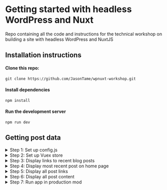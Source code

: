 # Getting started with headless WordPress and Nuxt
Repo containing all the code and instructions for the technical workshop on building a site with headless WordPress and NuxtJS

## Installation instructions

#### Clone this repo:

`git clone https://github.com/JasonTame/wpnuxt-workshop.git`

#### Install dependencies

`npm install`

#### Run the development server

`npm run dev`

## Getting post data

<details>
  <summary>Step 1: Set up config.js</summary>
  
  #### Add details
</details>

<details>
  <summary>Step 2: Set up Vuex store</summary>
  
  #### Add details
</details>

<details>
  <summary>Step 3: Display links to recent blog posts</summary>
  
  #### Add details
</details>

<details>
  <summary>Step 4: Display most recent post on home page</summary>
  
  #### Add details
</details>

<details>
  <summary>Step 5: Display all post links</summary>
  
  #### Add details
</details>

<details>
  <summary>Step 6: Display all post content</summary>
  
  #### Add details
</details>

<details>
  <summary>Step 7: Run app in production mod</summary>
  
  #### Add details
</details>
